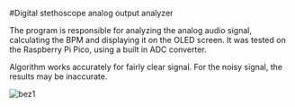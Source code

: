 #Digital stethoscope analog output analyzer

The program is responsible for analyzing the analog audio signal, calculating the BPM and displaying it on the OLED screen.
It was tested on the Raspberry Pi Pico, using a built in ADC converter.

Algorithm works accurately for fairly clear signal. For the noisy signal, the results may be inaccurate.

![bez1](https://github.com/ojaskula/stethoscope/assets/106124763/252878c3-a278-4729-81d6-0e5602c5044b)
